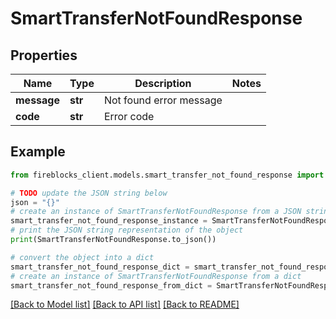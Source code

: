 # SmartTransferNotFoundResponse


## Properties

Name | Type | Description | Notes
------------ | ------------- | ------------- | -------------
**message** | **str** | Not found error message | 
**code** | **str** | Error code | 

## Example

```python
from fireblocks_client.models.smart_transfer_not_found_response import SmartTransferNotFoundResponse

# TODO update the JSON string below
json = "{}"
# create an instance of SmartTransferNotFoundResponse from a JSON string
smart_transfer_not_found_response_instance = SmartTransferNotFoundResponse.from_json(json)
# print the JSON string representation of the object
print(SmartTransferNotFoundResponse.to_json())

# convert the object into a dict
smart_transfer_not_found_response_dict = smart_transfer_not_found_response_instance.to_dict()
# create an instance of SmartTransferNotFoundResponse from a dict
smart_transfer_not_found_response_from_dict = SmartTransferNotFoundResponse.from_dict(smart_transfer_not_found_response_dict)
```
[[Back to Model list]](../README.md#documentation-for-models) [[Back to API list]](../README.md#documentation-for-api-endpoints) [[Back to README]](../README.md)


